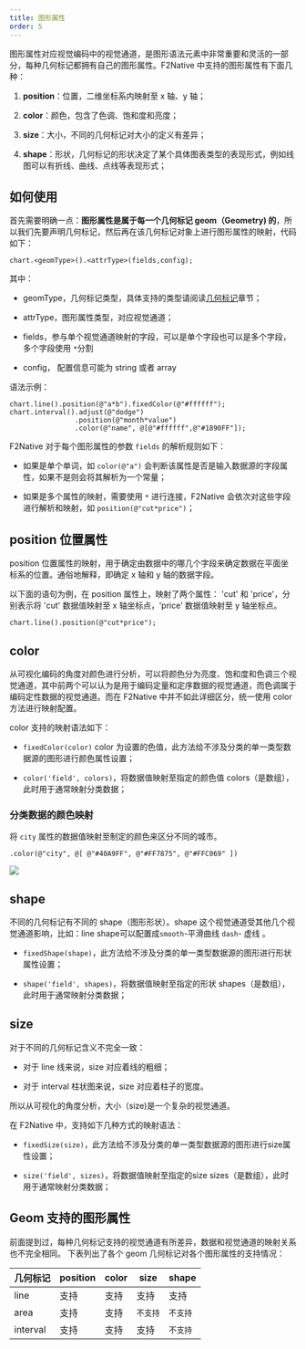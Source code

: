 ```yaml
---
title: 图形属性
order: 5
---
```


图形属性对应视觉编码中的视觉通道，是图形语法元素中非常重要和灵活的一部分，每种几何标记都拥有自己的图形属性。F2Native 中支持的图形属性有下面几种：

1. **position**：位置，二维坐标系内映射至 x 轴、y 轴；

2. **color**：颜色，包含了色调、饱和度和亮度；

3. **size**：大小，不同的几何标记对大小的定义有差异；

4. **shape**：形状，几何标记的形状决定了某个具体图表类型的表现形式，例如线图可以有折线、曲线、点线等表现形式；


## 如何使用

首先需要明确一点：**图形属性是属于每一个几何标记 geom（Geometry) 的**，所以我们先要声明几何标记，然后再在该几何标记对象上进行图形属性的映射，代码如下：

```
chart.<geomType>().<attrType>(fields,config);
```

其中：

- geomType，几何标记类型，具体支持的类型请阅读[几何标记](./geometry)章节；

- attrType，图形属性类型，对应视觉通道；

- fields，参与单个视觉通道映射的字段，可以是单个字段也可以是多个字段，多个字段使用 `*`分割

- config， 配置信息可能为 string 或者 array


语法示例：

```
chart.line().position(@"a*b").fixedColor(@"#ffffff");
chart.interval().adjust(@"dodge")
                .position(@"month*value")
                .color(@"name", @[@"#ffffff",@"#1890FF"]);

```

F2Native 对于每个图形属性的参数 `fields` 的解析规则如下：

- 如果是单个单词，如 `color(@"a")` 会判断该属性是否是输入数据源的字段属性，如果不是则会将其解析为一个常量；

- 如果是多个属性的映射，需要使用 `*` 进行连接，F2Native 会依次对这些字段进行解析和映射，如 `position(@"cut*price")`；


<a name="4933d1a9"></a>
## position 位置属性

position 位置属性的映射，用于确定由数据中的哪几个字段来确定数据在平面坐标系的位置。通俗地解释，即确定 x 轴和 y 轴的数据字段。

以下面的语句为例，在 position 属性上，映射了两个属性： 'cut' 和 'price'，分别表示将 'cut' 数据值映射至 x 轴坐标点，'price' 数据值映射至 y 轴坐标点。

```
chart.line().position(@"cut*price");
```

<a name="color"></a>
## color

从可视化编码的角度对颜色进行分析，可以将颜色分为亮度、饱和度和色调三个视觉通道，其中前两个可以认为是用于编码定量和定序数据的视觉通道，而色调属于编码定性数据的视觉通道。而在 F2Native 中并不如此详细区分，统一使用 color 方法进行映射配置。

color 支持的映射语法如下：

- `fixedColor(color)` color 为设置的色值，此方法给不涉及分类的单一类型数据源的图形进行颜色属性设置；

- `color('field', colors)`，将数据值映射至指定的颜色值 colors（是数组），此时用于通常映射分类数据；



### 分类数据的颜色映射

将 `city` 属性的数据值映射至制定的颜色来区分不同的城市。

`.color(@"city", @[ @"#40A9FF", @"#FF7875", @"#FFC069" ])`

![](https://gw.alipayobjects.com/zos/rmsportal/FPXEtZTmKGVleSoVTDSL.png#align=left&display=inline&height=260&originHeight=500&originWidth=720&status=done&width=375)


## shape

不同的几何标记有不同的 shape（图形形状）。shape 这个视觉通道受其他几个视觉通道影响，比如：line shape可以配置成`smooth`-平滑曲线  `dash`- 虚线 。

- `fixedShape(shape)`，此方法给不涉及分类的单一类型数据源的图形进行形状属性设置；

- `shape('field', shapes)`，将数据值映射至指定的形状 shapes（是数组），此时用于通常映射分类数据；



## size

对于不同的几何标记含义不完全一致：

- 对于 line 线来说，size 对应着线的粗细；

- 对于 interval 柱状图来说，size 对应着柱子的宽度。


所以从可视化的角度分析，大小（size)是一个复杂的视觉通道。

在 F2Native 中，支持如下几种方式的映射语法：

- `fixedSize(size)`，此方法给不涉及分类的单一类型数据源的图形进行size属性设置；

- `size('field', sizes)`，将数据值映射至指定的size sizes（是数组），此时用于通常映射分类数据；


## Geom 支持的图形属性

前面提到过，每种几何标记支持的视觉通道有所差异，数据和视觉通道的映射关系也不完全相同。 下表列出了各个 geom 几何标记对各个图形属性的支持情况：

| **几何标记** | **position** | **color** | **size** | **shape** |
| --- | --- | --- | --- | --- |
| line | 支持 | 支持 | 支持 | 支持 |
| area | 支持 | 支持 | `不支持` | `不支持` |
| interval | 支持 | 支持 | 支持 | `不支持` |
